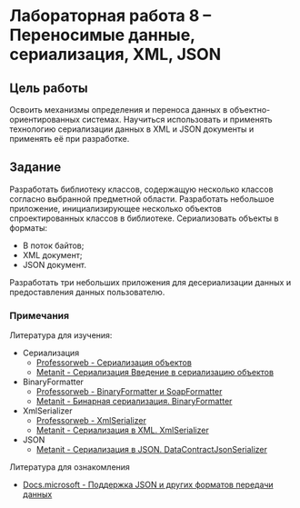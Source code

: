 # Лабораторная работа 8 – Переносимые данные, сериализация, XML, JSON
## Цель работы
Освоить механизмы определения и переноса данных в объектно-ориентированных системах. Научиться использовать и применять технологию сериализации данных в XML и JSON документы и применять её при разработке.
## Задание
Разработать библиотеку классов, содержащую несколько классов согласно выбранной предметной области. Разработать небольшое приложение, инициализирующее несколько объектов спроектированных классов в библиотеке. Сериализовать объекты в форматы:
- В поток байтов;
- XML документ;
- JSON документ.

Разработать три небольших приложения для десериализации данных и предоставления данных пользователю.
### Примечания
Литература для изучения:
- Сериализация
  - [Professorweb - Сериализация объектов](https://professorweb.ru/my/csharp/thread_and_files/level4/4_1.php)
  - [Metanit - Сериализация Введение в сериализацию объектов](https://metanit.com/sharp/tutorial/6.1.php)
- BinaryFormatter
  - [Professorweb - BinaryFormatter и SoapFormatter](https://professorweb.ru/my/csharp/thread_and_files/level4/4_4.php)
  - [Metanit - Бинарная сериализация. BinaryFormatter](https://metanit.com/sharp/tutorial/6.2.php)
- XmlSerializer
  - [Professorweb - XmlSerializer](https://professorweb.ru/my/csharp/thread_and_files/level4/4_5.php)
  - [Metanit - Сериализация в XML. XmlSerializer](https://metanit.com/sharp/tutorial/6.4.php)
- JSON
  - [Metanit - Сериализация в JSON. DataContractJsonSerializer](https://metanit.com/sharp/tutorial/6.5.php)

Литература для ознакомления
- [Docs.microsoft - Поддержка JSON и других форматов передачи данных](https://docs.microsoft.com/ru-ru/dotnet/framework/wcf/feature-details/support-for-json-and-other-data-transfer-formats)